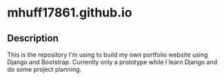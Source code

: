 # mhuff17861.github.io

## Description

This is the repository I'm using to build my own portfolio website using Django and Bootstrap. Currently only a prototype while I learn Django and do some project planning.
